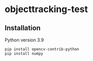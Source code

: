 # objecttracking-test

## Installation

Python version 3.9

    pip install opencv-contrib-python
    pip install numpy



